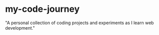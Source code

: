 # my-code-journey
"A personal collection of coding projects and experiments as I learn web development."
